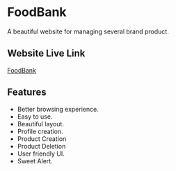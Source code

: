 # FoodBank

A beautiful website for managing several brand product.

## Website Live Link

[FoodBank](https://food-bank-mern.netlify.app/)

## Features

- Better browsing experience.
- Easy to use.
- Beautiful layout.
- Profile creation.
- Product Creation
- Product Deletion
- User friendly UI.
- Sweet Alert.

